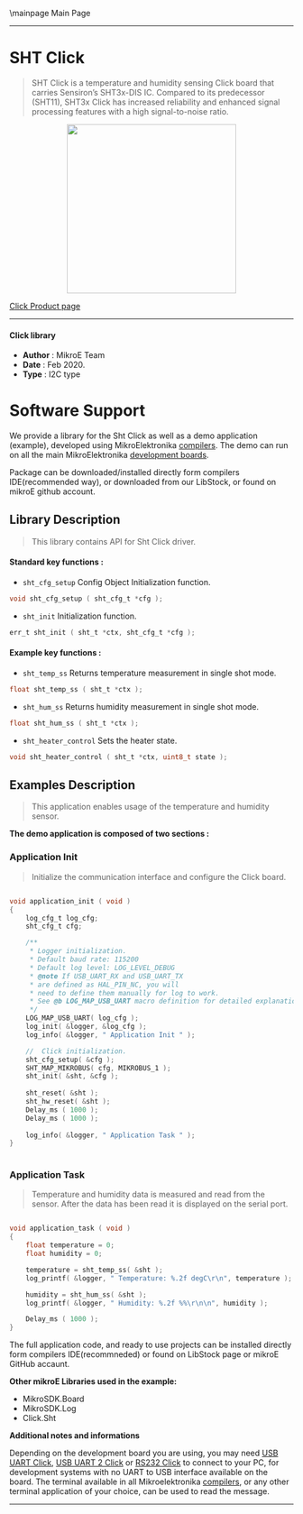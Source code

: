 \mainpage Main Page
  
---
# SHT Click

> SHT Click is a temperature and humidity sensing Click board that carries Sensiron’s SHT3x-DIS IC. Compared to its predecessor (SHT11), SHT3x Click has increased reliability and enhanced signal processing features with a high signal-to-noise ratio.

<p align="center">
  <img src="https://download.mikroe.com/images/click_for_ide/sht_click.png" height=300px>
</p>

[Click Product page](https://www.mikroe.com/sht-click)

---


#### Click library 

- **Author**        : MikroE Team
- **Date**          : Feb 2020.
- **Type**          : I2C type


# Software Support

We provide a library for the Sht Click 
as well as a demo application (example), developed using MikroElektronika 
[compilers](https://shop.mikroe.com/compilers). 
The demo can run on all the main MikroElektronika [development boards](https://shop.mikroe.com/development-boards).

Package can be downloaded/installed directly form compilers IDE(recommended way), or downloaded from our LibStock, or found on mikroE github account. 

## Library Description

> This library contains API for Sht Click driver.

#### Standard key functions :

- `sht_cfg_setup` Config Object Initialization function.
```c
void sht_cfg_setup ( sht_cfg_t *cfg ); 
```

- `sht_init` Initialization function.
```c
err_t sht_init ( sht_t *ctx, sht_cfg_t *cfg );
```

#### Example key functions :

- `sht_temp_ss` Returns temperature measurement in single shot mode.
```c
float sht_temp_ss ( sht_t *ctx );
```

- `sht_hum_ss` Returns humidity measurement in single shot mode.
```c
float sht_hum_ss ( sht_t *ctx );
```

- `sht_heater_control` Sets the heater state.
```c
void sht_heater_control ( sht_t *ctx, uint8_t state );
```

## Examples Description

> This application enables usage of the temperature and humidity sensor.

**The demo application is composed of two sections :**

### Application Init 

> Initialize the communication interface and configure the Click board.

```c

void application_init ( void )
{
    log_cfg_t log_cfg;
    sht_cfg_t cfg;

    /** 
     * Logger initialization.
     * Default baud rate: 115200
     * Default log level: LOG_LEVEL_DEBUG
     * @note If USB_UART_RX and USB_UART_TX 
     * are defined as HAL_PIN_NC, you will 
     * need to define them manually for log to work. 
     * See @b LOG_MAP_USB_UART macro definition for detailed explanation.
     */
    LOG_MAP_USB_UART( log_cfg );
    log_init( &logger, &log_cfg );
    log_info( &logger, " Application Init " );

    //  Click initialization.
    sht_cfg_setup( &cfg );
    SHT_MAP_MIKROBUS( cfg, MIKROBUS_1 );
    sht_init( &sht, &cfg );
    
    sht_reset( &sht );
    sht_hw_reset( &sht );
    Delay_ms ( 1000 );
    Delay_ms ( 1000 );
    
    log_info( &logger, " Application Task " );
}
  
```

### Application Task

> Temperature and humidity data is measured and read from the sensor. 
> After the data has been read it is displayed on the serial port.

```c

void application_task ( void )
{
    float temperature = 0;
    float humidity = 0;

    temperature = sht_temp_ss( &sht );
    log_printf( &logger, " Temperature: %.2f degC\r\n", temperature );

    humidity = sht_hum_ss( &sht );
    log_printf( &logger, " Humidity: %.2f %%\r\n\n", humidity );

    Delay_ms ( 1000 );
}  

```

The full application code, and ready to use projects can be  installed directly form compilers IDE(recommneded) or found on LibStock page or mikroE GitHub accaunt.

**Other mikroE Libraries used in the example:** 

- MikroSDK.Board
- MikroSDK.Log
- Click.Sht

**Additional notes and informations**

Depending on the development board you are using, you may need 
[USB UART Click](https://shop.mikroe.com/usb-uart-click), 
[USB UART 2 Click](https://shop.mikroe.com/usb-uart-2-click) or 
[RS232 Click](https://shop.mikroe.com/rs232-click) to connect to your PC, for 
development systems with no UART to USB interface available on the board. The 
terminal available in all Mikroelektronika 
[compilers](https://shop.mikroe.com/compilers), or any other terminal application 
of your choice, can be used to read the message.



---

